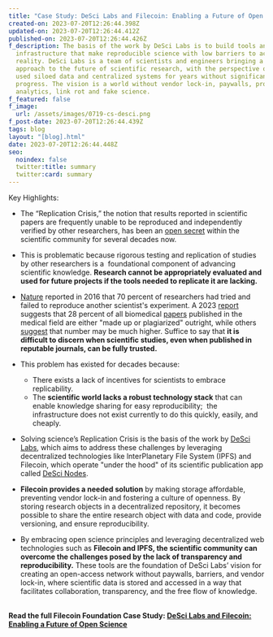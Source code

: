 ```yaml
---
title: "Case Study: DeSci Labs and Filecoin: Enabling a Future of Open Science"
created-on: 2023-07-20T12:26:44.398Z
updated-on: 2023-07-20T12:26:44.412Z
published-on: 2023-07-20T12:26:44.426Z
f_description: The basis of the work by DeSci Labs is to build tools and
  infrastructure that make reproducible science with low barriers to access a
  reality. DeSci Labs is a team of scientists and engineers bringing a modern
  approach to the future of scientific research, with the perspective of having
  used siloed data and centralized systems for years without significant
  progress. The vision is a world without vendor lock-in, paywalls, proprietary
  analytics, link rot and fake science.
f_featured: false
f_image:
  url: /assets/images/0719-cs-desci.png
f_post-date: 2023-07-20T12:26:44.439Z
tags: blog
layout: "[blog].html"
date: 2023-07-20T12:26:44.448Z
seo:
  noindex: false
  twitter:title: summary
  twitter:card: summary
---
```

Key Highlights:

* The “Replication Crisis,” the notion that results reported in scientific papers are frequently unable to be reproduced and independently verified by other researchers, has been an [open secret](https://www.vox.com/future-perfect/21504366/science-replication-crisis-peer-review-statistics) within the scientific community for several decades now.
* This is problematic because rigorous testing and replication of studies by other researchers is a  foundational component of advancing scientific knowledge. **Research cannot be appropriately evaluated and used for future projects if the tools needed to replicate it are lacking.**
* [Nature](https://www.nature.com/articles/533452a) reported in 2016 that 70 percent of researchers had tried and failed to reproduce another scientist's experiment. A 2023 [report](https://www.npr.org/2023/05/14/1176062276/fake-studies-in-academic-journals-may-be-more-common-than-previously-thought) suggests that 28 percent of all biomedical [papers](https://www.medrxiv.org/content/10.1101/2023.05.06.23289563v1) published in the medical field are either "made up or plagiarized" outright, while others [suggest](https://www.ft.com/content/76abf920-effb-4d66-8fb2-3ff842150297) that number may be much higher. Suffice to say that **it is difficult to discern when scientific studies, even when published in reputable journals, can be fully trusted.**
* This problem has existed for decades because:

  * There exists a lack of incentives for scientists to embrace replicability. 
  * The **scientific world lacks a robust technology stack** that can enable knowledge sharing for easy reproducibility;  the infrastructure does not exist currently to do this quickly, easily, and cheaply.
* Solving science’s Replication Crisis is the basis of the work by [DeSci Labs](https://www.desci.com/), which aims to address these challenges by leveraging decentralized technologies like lnterPlanetary File System (IPFS) and Filecoin, which operate "under the hood" of its scientific publication app called [DeSci Nodes](https://nodes.desci.com/web).
* **Filecoin provides a needed solution** by making storage affordable, preventing vendor lock-in and fostering a culture of openness. By storing research objects in a decentralized repository, it becomes possible to share the entire research object with data and code, provide versioning, and ensure reproducibility.  
* By embracing open science principles and leveraging decentralized web technologies such as **Filecoin and IPFS, the scientific community can overcome the challenges posed by the lack of transparency and reproducibility.** These tools are the foundation of DeSci Labs’ vision for creating an open-access network without paywalls, barriers, and vendor lock-in, where scientific data is stored and accessed in a way that facilitates collaboration, transparency, and the free flow of knowledge. 

**\
Read the full Filecoin Foundation Case Study: [DeSci Labs and Filecoin: Enabling a Future of Open Science](https://fil-foundation.on.fleek.co/hosting/FF-CaseStudy-DeSci.pdf)**